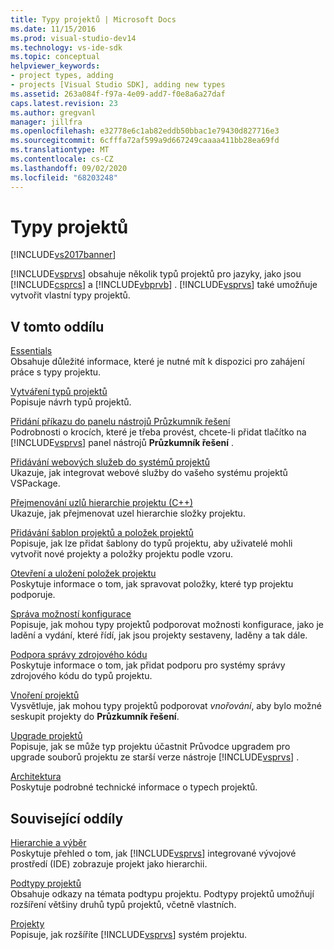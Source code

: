 ```yaml
---
title: Typy projektů | Microsoft Docs
ms.date: 11/15/2016
ms.prod: visual-studio-dev14
ms.technology: vs-ide-sdk
ms.topic: conceptual
helpviewer_keywords:
- project types, adding
- projects [Visual Studio SDK], adding new types
ms.assetid: 263a084f-f97a-4e09-add7-f0e8a6a27daf
caps.latest.revision: 23
ms.author: gregvanl
manager: jillfra
ms.openlocfilehash: e32778e6c1ab82eddb50bbac1e79430d827716e3
ms.sourcegitcommit: 6cfffa72af599a9d667249caaaa411bb28ea69fd
ms.translationtype: MT
ms.contentlocale: cs-CZ
ms.lasthandoff: 09/02/2020
ms.locfileid: "68203248"
---
```

# <a name="project-types"></a>Typy projektů
[!INCLUDE[vs2017banner](../../includes/vs2017banner.md)]

[!INCLUDE[vsprvs](../../includes/vsprvs-md.md)] obsahuje několik typů projektů pro jazyky, jako jsou [!INCLUDE[csprcs](../../includes/csprcs-md.md)] a [!INCLUDE[vbprvb](../../includes/vbprvb-md.md)] . [!INCLUDE[vsprvs](../../includes/vsprvs-md.md)] také umožňuje vytvořit vlastní typy projektů.  
  
## <a name="in-this-section"></a>V tomto oddílu  
 [Essentials](../../extensibility/internals/project-type-essentials.md)  
 Obsahuje důležité informace, které je nutné mít k dispozici pro zahájení práce s typy projektu.  
  
 [Vytváření typů projektů](../../extensibility/internals/creating-project-types.md)  
 Popisuje návrh typů projektů.  
  
 [Přidání příkazu do panelu nástrojů Průzkumník řešení](../../extensibility/adding-a-command-to-the-solution-explorer-toolbar.md)  
 Podrobnosti o krocích, které je třeba provést, chcete-li přidat tlačítko na [!INCLUDE[vsprvs](../../includes/vsprvs-md.md)] panel nástrojů **Průzkumník řešení** .  
  
 [Přidávání webových služeb do systémů projektů](../../misc/adding-web-services-to-project-systems.md)  
 Ukazuje, jak integrovat webové služby do vašeho systému projektů VSPackage.  
  
 [Přejmenování uzlů hierarchie projektu (C++)](../../misc/renaming-project-hierarchy-nodes-cpp.md)  
 Ukazuje, jak přejmenovat uzel hierarchie složky projektu.  
  
 [Přidávání šablon projektů a položek projektů](../../extensibility/internals/adding-project-and-project-item-templates.md)  
 Popisuje, jak lze přidat šablony do typů projektu, aby uživatelé mohli vytvořit nové projekty a položky projektu podle vzoru.  
  
 [Otevření a uložení položek projektu](../../extensibility/internals/opening-and-saving-project-items.md)  
 Poskytuje informace o tom, jak spravovat položky, které typ projektu podporuje.  
  
 [Správa možností konfigurace](../../extensibility/internals/managing-configuration-options.md)  
 Popisuje, jak mohou typy projektů podporovat možnosti konfigurace, jako je ladění a vydání, které řídí, jak jsou projekty sestaveny, laděny a tak dále.  
  
 [Podpora správy zdrojového kódu](../../extensibility/internals/supporting-source-control.md)  
 Poskytuje informace o tom, jak přidat podporu pro systémy správy zdrojového kódu do typů projektu.  
  
 [Vnoření projektů](../../extensibility/internals/nesting-projects.md)  
 Vysvětluje, jak mohou typy projektů podporovat *vnořování*, aby bylo možné seskupit projekty do **Průzkumník řešení**.  
  
 [Upgrade projektů](../../extensibility/internals/upgrading-projects.md)  
 Popisuje, jak se může typ projektu účastnit Průvodce upgradem pro upgrade souborů projektu ze starší verze nástroje [!INCLUDE[vsprvs](../../includes/vsprvs-md.md)] .  
  
 [Architektura](../../extensibility/internals/project-types-architecture.md)  
 Poskytuje podrobné technické informace o typech projektů.  
  
## <a name="related-sections"></a>Související oddíly  
 [Hierarchie a výběr](../../extensibility/internals/hierarchies-and-selection.md)  
 Poskytuje přehled o tom, jak [!INCLUDE[vsprvs](../../includes/vsprvs-md.md)] integrované vývojové prostředí (IDE) zobrazuje projekt jako hierarchii.  
  
 [Podtypy projektů](../../extensibility/internals/project-subtypes.md)  
 Obsahuje odkazy na témata podtypu projektu. Podtypy projektů umožňují rozšíření většiny druhů typů projektů, včetně vlastních.  
  
 [Projekty](../../extensibility/internals/projects.md)  
 Popisuje, jak rozšíříte [!INCLUDE[vsprvs](../../includes/vsprvs-md.md)] systém projektu.

